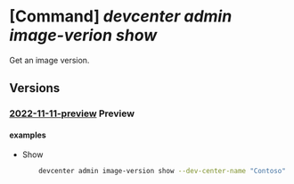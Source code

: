 # [Command] _devcenter admin image-verion show_

Get an image version.

## Versions

### [2022-11-11-preview](/Resources/mgmt-plane/L3N1YnNjcmlwdGlvbnMve30vcmVzb3VyY2Vncm91cHMve30vcHJvdmlkZXJzL21pY3Jvc29mdC5kZXZjZW50ZXIvZGV2Y2VudGVycy97fS9nYWxsZXJpZXMve30vaW1hZ2VzL3t9L3ZlcnNpb25zL3t9/2022-11-11-preview.xml) **Preview**

<!-- mgmt-plane /subscriptions/{}/resourcegroups/{}/providers/microsoft.devcenter/devcenters/{}/galleries/{}/images/{}/versions/{} 2022-11-11-preview -->

#### examples

- Show
    ```bash
        devcenter admin image-version show --dev-center-name "Contoso" --gallery-name "DefaultDevGallery" --image-name "Win11" --resource-group "rg1" --version-name "{versionName}"
    ```
